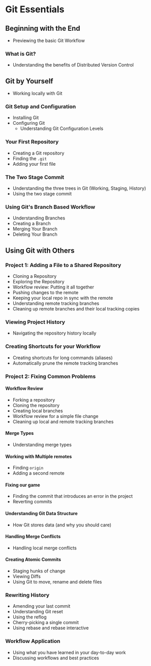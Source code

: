 # Git Essentials

## Beginning with the End

- Previewing the basic Git Workflow

### What is Git?

- Understanding the benefits of Distributed Version Control

## Git by Yourself

- Working locally with Git

### Git Setup and Configuration

- Installing Git
- Configuring Git
  - Understanding Git Configuration Levels

### Your First Repository

- Creating a Git repository
 - Finding the `.git`
- Adding your first file

### The Two Stage Commit

- Understanding the three trees in Git (Working, Staging, History)
- Using the two stage commit

### Using Git's Branch Based Workflow

- Understanding Branches
- Creating a Branch
- Merging Your Branch
- Deleting Your Branch

## Using Git with Others

### Project 1: Adding a File to a Shared Repository

- Cloning a Repository
- Exploring the Repository
- Workflow review: Putting it all together
- Pushing changes to the remote
- Keeping your local repo in sync with the remote
 - Understanding remote tracking branches
 - Cleaning up remote branches and their local tracking copies

### Viewing Project History

- Navigating the repository history locally

### Creating Shortcuts for your Workflow

- Creating shortcuts for long commands (aliases)
- Automatically prune the remote tracking branches

### Project 2: Fixing Common Problems

#### Workflow Review

- Forking a repository
- Cloning the repository
- Creating local branches
- Workflow review for a simple file change
- Cleaning up local and remote tracking branches

#### Merge Types

- Understanding merge types

#### Working with Multiple remotes

- Finding `origin`
- Adding a second remote

#### Fixing our game

- Finding the commit that introduces an error in the project
- Reverting commits

#### Understanding Git Data Structure

 - How Git stores data (and why you should care)

#### Handling Merge Conflicts

- Handling local merge conflicts

#### Creating Atomic Commits

- Staging hunks of change
- Viewing Diffs
- Using Git to move, rename and delete files

### Rewriting History

- Amending your last commit
- Understanding Git reset
- Using the reflog
- Cherry-picking a single commit
- Using rebase and rebase interactive

### Workflow Application

- Using what you have learned in your day-to-day work
- Discussing workflows and best practices
